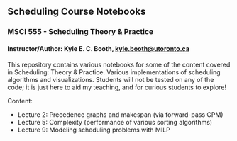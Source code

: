 ## Scheduling Course Notebooks
### MSCI 555 - Scheduling Theory & Practice 
#### Instructor/Author: Kyle E. C. Booth, kyle.booth@utoronto.ca
This repository contains various notebooks for some of the content covered in Scheduling: Theory & Practice.
Various implementations of scheduling algorithms and visualizations. Students will not be tested on any of the code; it is 
just here to aid my teaching, and for curious students to explore!

Content:
* Lecture 2: Precedence graphs and makespan (via forward-pass CPM)
* Lecture 5: Complexity (performance of various sorting algorithms)
* Lecture 9: Modeling scheduling problems with MILP
